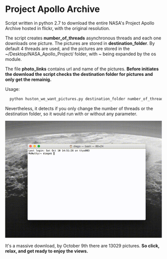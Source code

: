 # Project Apollo Archive
Script written in python 2.7 to download the entire NASA's Project Apollo Archive hosted in flickr, with the original resolution. 

The script creates __number_of_threads__ asynchronous threads and each one downloads one picture. The pictures are stored in __destination_folder__. By default 4 threads are used, and the pictures are stored in the ~/Desktop/NASA_Apollo_Project/ folder, with ~ being expanded by the os module.

The file __photo_links__ contains url and name of the pictures. **Before initiates the download the script checks the destination folder for pictures and only get the remainig.**

Usage: 
```python
  python huston_we_want_pictures.py destination_folder number_of_threads
```
Nevertheless, it detects if you only change the number of threads or the destination folder, so it would run with or without any parameter.

![action_shoot](output.gif)

It's a massive download, by October 9th there are 13029 pictures. **So click, relax, and get ready to enjoy the views.** 
